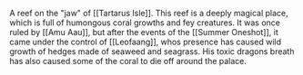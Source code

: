 A reef on the "jaw" of [[Tartarus Isle]]. This reef is a deeply magical place, which is full of humongous coral growths and fey creatures. It was once ruled by [[Amu Aau]], but after the events of the [[Summer Oneshot]], it came under the control of [[Leofaang]], whos presence has caused wild growth of hedges made of seaweed and seagrass. His toxic dragons breath has also caused some of the coral to die off around the palace. 